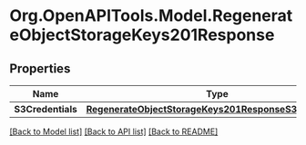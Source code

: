 # Org.OpenAPITools.Model.RegenerateObjectStorageKeys201Response

## Properties

Name | Type | Description | Notes
------------ | ------------- | ------------- | -------------
**S3Credentials** | [**RegenerateObjectStorageKeys201ResponseS3Credentials**](RegenerateObjectStorageKeys201ResponseS3Credentials.md) |  | [optional] 

[[Back to Model list]](../README.md#documentation-for-models) [[Back to API list]](../README.md#documentation-for-api-endpoints) [[Back to README]](../README.md)

